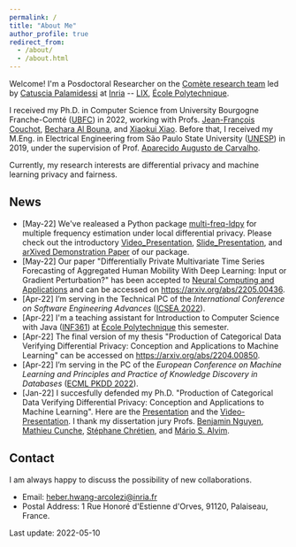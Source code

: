 ```yaml
---
permalink: /
title: "About Me"
author_profile: true
redirect_from: 
  - /about/
  - /about.html
---
```


Welcome! I'm a Posdoctoral Researcher on the [Comète research team](https://team.inria.fr/Comete/) led by [Catuscia Palamidessi](http://www.lix.polytechnique.fr/Labo/Catuscia.Palamidessi/) at [Inria](https://www.inria.fr/en) -- [LIX](https://www.lix.polytechnique.fr/), [École Polytechnique](https://www.polytechnique.edu/en). 

I received my Ph.D. in Computer Science from University Bourgogne Franche-Comté ([UBFC](https://spim.ubfc.fr/en/)) in 2022, working with Profs. [Jean-François Couchot](https://members.femto-st.fr/jf-couchot/en), [Bechara Al Bouna](https://www.linkedin.com/in/bechara-al-bouna-aa94927/?originalSubdomain=lb), and [Xiaokui Xiao](https://www.comp.nus.edu.sg/~xiaoxk/). Before that, I received my M.Eng. in Electrical Engineering from São Paulo State University ([UNESP](https://www.feis.unesp.br/#!/ppgee)) in 2019, under the supervision of Prof. [Aparecido Augusto de Carvalho](http://lattes.cnpq.br/0250066159980825). 

Currently, my research interests are differential privacy and machine learning privacy and fairness. 

## News
* [May-22] We've realeased a Python package [multi-freq-ldpy](https://github.com/hharcolezi/multi-freq-ldpy) for multiple frequency estimation under local differential privacy. Please check out the introductory [Video_Presentation](https://screencast-o-matic.com/watch/c3hhQYVYNDi), [Slide_Presentation](http://hharcolezi.github.io/files/2022_Multi_Freq_LDPy_Presentation.pdf), and [arXived Demonstration Paper](https://arxiv.org/abs/2205.02648) of our package.
* [May-22] Our paper "Differentially Private Multivariate Time Series Forecasting of Aggregated Human Mobility With Deep Learning: Input or Gradient Perturbation?" has been accepted to [Neural Computing and Applications](https://doi.org/10.1007/s00521-022-07393-0) and can be accessed on <https://arxiv.org/abs/2205.00436>.
* [Apr-22] I’m serving in the Technical PC of the *International Conference on Software Engineering Advances* ([ICSEA 2022](https://www.iaria.org/conferences2022/ICSEA22.html)).
* [Apr-22] I'm a teaching assistant for Introduction to Computer Science with Java ([INF361](https://synapses.polytechnique.fr/catalogue/2020-2021/ue/138/INF361-introduction-a-l-informatique?from=D1)) at [École Polytechnique](https://www.polytechnique.edu/en) this semester.
* [Apr-22] The final version of my thesis "Production of Categorical Data Verifying Differential Privacy: Conception and Applications to Machine Learning" can be accessed on <https://arxiv.org/abs/2204.00850>.
* [Apr-22] I’m serving in the PC of the *European Conference on Machine Learning and Principles and Practice of Knowledge Discovery in Databases* ([ECML PKDD 2022](https://2022.ecmlpkdd.org/)).
* [Jan-22] I succesfully defended my Ph.D. "Production of Categorical Data Verifying Differential Privacy: Conception and Applications to Machine Learning". Here are the [Presentation](http://hharcolezi.github.io/files/2022_HHA_Thesis_UBFC_Presentation.pdf) and the [Video-Presentation](https://screencast-o-matic.com/watch/c3fnIPVqTTc). I thank my dissertation jury Profs. [Benjamin Nguyen](https://www.benjamin-nguyen.fr/home/index.php?title=Accueil), [Mathieu Cunche](https://perso.citi-lab.fr/mcunche/), [Stéphane Chrétien](https://sites.google.com/site/stephanegchretien/home), and [Mário S. Alvim](https://homepages.dcc.ufmg.br/~msalvim/). 

## Contact

I am always happy to discuss the possibility of new collaborations.

* Email: heber.hwang-arcolezi@inria.fr
* Postal Address: 1 Rue Honoré d'Estienne d'Orves, 91120, Palaiseau, France.

Last update: 2022-05-10
